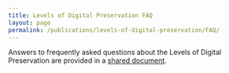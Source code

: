 ```yaml
---
title: Levels of Digital Preservation FAQ
layout: page
permalink: /publications/levels-of-digital-preservation/FAQ/
---
```

Answers to frequently asked questions about the Levels of Digital Preservation are provided in a [shared document](https://docs.google.com/document/d/1jxj7hlV9LNO0grucz88CSyk_WHrc_uAQB-EYJjJvexY/edit?usp=sharing). 
<!--
### FAQ Questions about the Levels
- [FAQ Questions about the Levels](#faq-questions-about-the-levels)
- [Using the Levels](#using-the-levels)
- [Questions and Answers](#questions-and-answers)
  - [What are the NDSA Levels of Digital Preservation?](#what-are-the-ndsa-levels-of-digital-preservation)
  - [The NDSA Levels can be found here:](#the-ndsa-levels-can-be-found-here)
  - [Who are they for? Who can use them?](#who-are-they-for-who-can-use-them)
  - [How were the NDSA Levels revised?](#how-were-the-ndsa-levels-revised)
  - [What has changed in version 2?](#what-has-changed-in-version-2)
  - [How will the Levels be maintained?](#how-will-the-levels-be-maintained)
- [Using the Levels](#using-the-levels-1)
  - [How can I use the Levels?](#how-can-i-use-the-levels)
  - [What is the Levels Assessment Tool?](#what-is-the-levels-assessment-tool)
  - [What are the benefits of using the Levels Assessment Tool?](#what-are-the-benefits-of-using-the-levels-assessment-tool)

### Using the Levels 
* [How can I use the Levels?](#how-can-i-use-the-levels)
* [What is the Levels Assessment Tool?](#what-is-the-levels-assessment-tool)
* [What are the benefits of using the Levels Assessment Tool?](#what-are-the-benefits-of-using-the-levels-assessment-tool)


### Questions and Answers

#### What are the NDSA Levels of Digital Preservation?
The NDSA Levels of Preservation are a simple tool that institutions can use to assess their digital preservation maturity. Looking specifically at the technical aspects of digital preservation implementation, they are organized into five functional areas that are at the heart of digital preservation systems (storage, integrity, control, metadata and content) and describe four different levels of capability. Level one typically describes the first steps an institution might take towards understanding the digital content to be preserved. The levels get progressively more advanced up to level 4 which articulates some of the more advanced activities that need to be in place in order to fully implement digital preservation.

The NDSA Levels were first created in 2013 and were widely adopted across the globe. Five years on, it was decided that the Levels should be reviewed and updated and a call was made for volunteers to get involved in this process. Version 2 of the NDSA Levels was released in 2019 alongside related reports and outputs from the various working groups. More information about the reboot process is described by Bradley Daigle in the blog post Levels of Preservation Reboot Overview and Update.
Where can I find them?


#### The NDSA Levels can be found here:
https://ndsa.org//publications/levels-of-digital-preservation/

#### Who are they for? Who can use them?
The NDSA Levels of Preservation are freely available for anyone to use. They are a helpful benchmarking tool for any organization charged with managing digital information for the long term. Basic knowledge of digital preservation concepts and terminology is required, though working definitions of terms are also available [https://osf.io/vnc32/].

#### How were the NDSA Levels revised?
Five years after the publication of version 1, the NDSA made an open call for the international digital preservation community to help revise and update the Levels. Volunteers were asked what they were most interested in helping with and a number of different working groups were formed, each with a different charge. One group focused on revising and updating the Levels and other others worked on related tasks, for example surveying the community to gather feedback and establish how they were used, or creating an assessment tool to help people use them in the future. Further information about each of the working groups can be found in a blog post by Bradley Daigle: https://www.dpconline.org/blog/levels-of-preservation-reboot-overview-and-update

The revision process itself was carried out by a group led by Karen Cariani over a period of just over a year. The group had regular virtual meetings and worked systematically through the existing grid, discussing any changes that should be made. Feedback from the survey carried out by the Implementation group was incorporated into the process along with feedback on early drafts shared with the other working groups and the wider community. Further information about the revision process and what has changed can be found in a blog post by Jenny Mitcham ‘Introducing the new NDSA Levels of Preservation’. 

#### What has changed in version 2?
Version 2 of the Levels is similar to the original version in many ways. Just like the original, it can be printed out on one page and is quick and easy to use. It maintains the simplicity of the original levels and the grid display and maintains the same number of rows and columns. An effort was made to ensure that each level represented a logical and incremental improvement on the previous one. This was particularly the case for the ‘Metadata’ row which did not demonstrate a clear logical progression in Version 1. Version 2 includes some changes to the language used (for example, focussing more broadly on  ‘digital content’ rather than ‘data’), changes to the names of the row headings (keeping them short and snappy) and column names (a logical reordering and a focus on sustaining rather than repairing content).

Further information about the revision process and what has changed can be found in a blog post by Jenny Mitcham ‘Introducing the new NDSA Levels of Preservation’. 

#### How will the Levels be maintained?
Digital preservation is a field that evolves over time and it is important that the NDSA Levels remain useful and relevant. The working group involved in the revision of the Levels were careful to build some measure of future proofing into version 2, but inevitably they will need updating again in the future.

If you have comments or feedback on the NDSA Levels of Preservation that you would like to share with us, we would love to hear from you. Your ideas may be used to help inform a future revision of the Levels. 

DP Levels Feedback form: https://docs.google.com/forms/d/1bkhNNDFWIBe0Qok0uRcYl5xYHP4W_YLktEupZPvaWpM/edit?ts=5f625c56 

### Using the Levels 

#### How can I use the Levels?
You are encouraged to use the Levels in any way that is helpful to you. ‘Using the Levels of Digital Preservation: an overview for V2.0’ describes some of the ways it can be used for education and advocacy or planning and assessment. The report ‘Preliminary results from the “Using the Levels of Preservation Survey”’ is also helpful in providing summary data on how respondents utilised version 1 of the Levels. They are designed to be cumulative - you need to have implemented level 1 before you can move on to level 2. You can then see what you need to do next in order to move forward with digital preservation. 

Often, organizations use the Levels to identify actions to get started or to map out their current position with regard to digital preservation. The Levels Implementation Guide includes suggestions to help you create a development plan or roadmap to move forward, carrying out some internal advocacy activities within your organisation to get the necessary buy in, or writing a more formal business case for digital preservation. 

#### What is the Levels Assessment Tool?
When you are ready, there is an NDSA Levels  Assessment Tool to help you complete a self-assessment and to record and visualize your results. This Excel spreadsheet (.xlsx) can be downloaded and used to score each listed item or action within the grid. The use of colours within the spreadsheet allows you to see at a glance which areas are solved and which need further work. The accompanying report ‘Using the Levels of Digital Preservation as an Assessment Tool’ gives further guidance on how to carry out an assessment using the tool, and details some of the actions that could be taken after carrying out a self assessment.

The results of your NDSA Levels assessment can certainly help feed into this process, providing some of the evidence you may need to demonstrate where you are now and how you could improve.

#### What are the benefits of using the Levels Assessment Tool?
The self-assessment helps you understand where you are and to highlight gaps you might need to fill. Like any form of self-assessment, benchmarking or maturity modelling, the main benefit of using the NDSA Levels is an increased understanding of your current digital preservation capabilities and a sense of what you might need to put in place in order to make further progress. Having that understanding will enable you to consider future priorities and also to carry out internal advocacy activities. 

Note that like any self-assessment task, the Levels are best used iteratively over time rather than as a one-off exercise. Aim to repeat the assessment at regular intervals, perhaps in line with an annual assessment or regular strategic planning exercise. It can be encouraging to see where improvements have been made, and equally important to be able to demonstrate where progress has been slow, allowing for future resources to be allocated in the areas where the need is greatest. A self assessment exercise like the levels Assessment Tool can be a stepping stone towards other activities to help your organisation move forward in digital preservation. 

There are other self assessment or maturity modelling frameworks in digital preservation but the benefits of using the NDSA Levels specifically are that they focus on the technological aspects of your program, they are easy to understand and quick to use, and they are widely recognised and adopted. Working to complete your self-assessment can provide a helpful prompt when having conversations with IT or solution providers about how digital archives are stored and managed.If you want to talk to others in the digital preservation community about the NDSA Levels, there is a high chance they will understand what you are talking about!
-->


